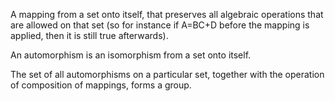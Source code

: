 A mapping from a set onto itself, that preserves all algebraic
operations that are allowed on that set (so for instance if A=BC+D
before the mapping is applied, then it is still true afterwards).

An automorphism is an isomorphism from a set onto itself.

The set of all automorphisms on a particular set, together with the
operation of composition of mappings, forms a group.
